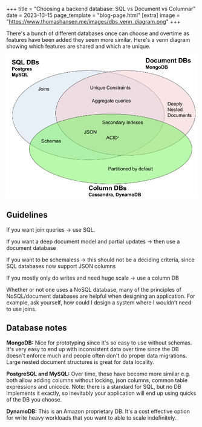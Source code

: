 +++
title = "Choosing a backend database: SQL vs Document vs Columnar"
date = 2023-10-15
page_template = "blog-page.html"
[extra]
image = "https://www.thomashansen.me/images/dbs_venn_diagram.png"
+++

There's a bunch of different databases once can choose and overtime as features have been added they seem more similar. Here's a venn diagram showing which features are shared and which are unique.

![features shared: ACID, Secondary Indexes, JSON. SQL and columnar: schemas. SQL and document: aggregate queries and unique indexes.](/images/dbs_venn_diagram.png)

## Guidelines

If you want join queries → use SQL.

If you want a deep document model and partial updates → then use a document database

If you want to be schemaless → this should not be a deciding criteria, since SQL databases now support JSON columns

If you mostly only do writes and need huge scale → use a column DB

Whether or not one uses a NoSQL database, many of the principles of NoSQL/document databases are helpful when designing an application. For example, ask yourself, how could I design a system where I wouldn’t need to use joins.

## Database notes

**MongoDB:** Nice for prototyping since it's so easy to use without schemas. It's very easy to end up with inconsistent data over time since the DB doesn't enforce much and people often don't do proper data migrations. Large nested document structures is great for data locality.

**PostgreSQL and MySQL:** Over time, these have become more similar e.g. both allow adding columns without locking, json columns, common table expressions and unicode. Note: there is a standard for SQL, but no DB implements it exactly, so inevitably your application will end up using quicks of the DB you choose.

**DynamoDB:** This is an Amazon proprietary DB. It's a cost effective option for write heavy workloads that you want to able to scale indefinitely.